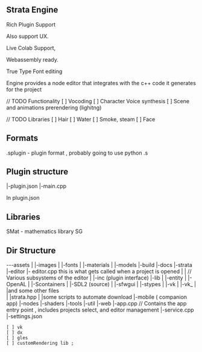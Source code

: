 
## Strata Engine

Rich Plugin Support 

Also support UX.

Live Colab Support,

Webassembly ready.

True Type Font editing

Engine provides a node editor that integrates with the c++ code it generates for the project

// TODO Functionality
[ ] Vocoding
[ ] Character Voice synthesis
[ ] Scene and animations prerendering (lighitng)



// TODO Libraries
[ ] Hair
[ ] Water
[ ] Smoke, steam
[ ] Face
## Formats
.splugin - plugin format , probably going to use python 
.s

## Plugin structure

|-plugin.json
|-main.cpp

In plugin.json

## Libraries
SMat - mathematics library
SG



## Dir Structure
---assets
|   |-images
|   |-fonts
|   |-materials
|   |-models
|-build 
|-docs
|-strata
    |-editor
    |- editor.cpp this is what gets called when a project is opened
    |
    |  // Various subsystems of the editor
    |
|-inc (plugin interface)
|-lib
|   |-entity
|   |-OpenAL
|   |-Scontainers
|   |-SDL2 (source)
|   |-sfwgui
|   |-stypes
|   |-vk
|   |-vk_
|   |and some other files\
|   |strata.hpp
|   |some scripts to automate download
|-mobile ( companion app)
|-nodes
|-shaders
|-tools
|-util
|-web
|-app.cpp // Contains the app entry point , includes projects select, and editor management
|-service.cpp
|-settings.json



    [ ] vk
    [ ] dx
    [ ] gles
    [ ] customRendering lib ; 